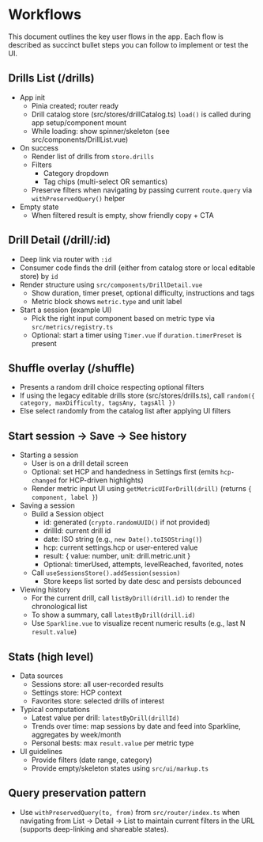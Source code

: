 # Workflows

This document outlines the key user flows in the app. Each flow is described as succinct bullet steps you can follow to implement or test the UI.

## Drills List (/drills)
- App init
  - Pinia created; router ready
  - Drill catalog store (src/stores/drillCatalog.ts) `load()` is called during app setup/component mount
  - While loading: show spinner/skeleton (see src/components/DrillList.vue)
- On success
  - Render list of drills from `store.drills`
  - Filters
    - Category dropdown
    - Tag chips (multi-select OR semantics)
  - Preserve filters when navigating by passing current `route.query` via `withPreservedQuery()` helper
- Empty state
  - When filtered result is empty, show friendly copy + CTA

## Drill Detail (/drill/:id)
- Deep link via router with `:id`
- Consumer code finds the drill (either from catalog store or local editable store) by `id`
- Render structure using `src/components/DrillDetail.vue`
  - Show duration, timer preset, optional difficulty, instructions and tags
  - Metric block shows `metric.type` and unit label
- Start a session (example UI)
  - Pick the right input component based on metric type via `src/metrics/registry.ts`
  - Optional: start a timer using `Timer.vue` if `duration.timerPreset` is present

## Shuffle overlay (/shuffle)
- Presents a random drill choice respecting optional filters
- If using the legacy editable drills store (src/stores/drills.ts), call `random({ category, maxDifficulty, tagsAny, tagsAll })`
- Else select randomly from the catalog list after applying UI filters

## Start session → Save → See history
- Starting a session
  - User is on a drill detail screen
  - Optional: set HCP and handedness in Settings first (emits `hcp-changed` for HCP-driven highlights)
  - Render metric input UI using `getMetricUIForDrill(drill)` (returns `{ component, label }`)
- Saving a session
  - Build a Session object
    - id: generated (`crypto.randomUUID()` if not provided)
    - drillId: current drill id
    - date: ISO string (e.g., `new Date().toISOString()`)
    - hcp: current settings.hcp or user-entered value
    - result: { value: number, unit: drill.metric.unit }
    - Optional: timerUsed, attempts, levelReached, favorited, notes
  - Call `useSessionsStore().addSession(session)`
    - Store keeps list sorted by date desc and persists debounced
- Viewing history
  - For the current drill, call `listByDrill(drill.id)` to render the chronological list
  - To show a summary, call `latestByDrill(drill.id)`
  - Use `Sparkline.vue` to visualize recent numeric results (e.g., last N `result.value`)

## Stats (high level)
- Data sources
  - Sessions store: all user-recorded results
  - Settings store: HCP context
  - Favorites store: selected drills of interest
- Typical computations
  - Latest value per drill: `latestByDrill(drillId)`
  - Trends over time: map sessions by date and feed into Sparkline, aggregates by week/month
  - Personal bests: max `result.value` per metric type
- UI guidelines
  - Provide filters (date range, category)
  - Provide empty/skeleton states using `src/ui/markup.ts`

## Query preservation pattern
- Use `withPreservedQuery(to, from)` from `src/router/index.ts` when navigating from List → Detail → List to maintain current filters in the URL (supports deep-linking and shareable states).
